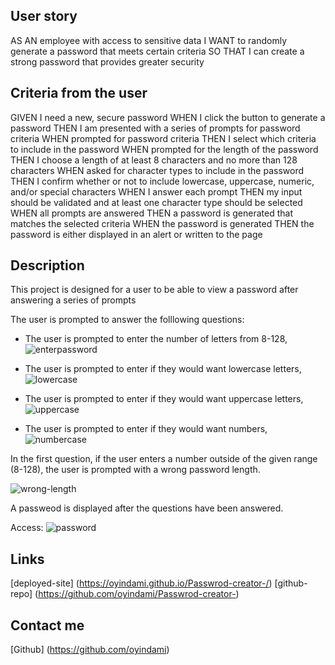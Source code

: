 ## User story

AS AN employee with access to sensitive data
I WANT to randomly generate a password that meets certain criteria
SO THAT I can create a strong password that provides greater security

## Criteria from the user

GIVEN I need a new, secure password
WHEN I click the button to generate a password
THEN I am presented with a series of prompts for password criteria
WHEN prompted for password criteria
THEN I select which criteria to include in the password
WHEN prompted for the length of the password
THEN I choose a length of at least 8 characters and no more than 128 characters
WHEN asked for character types to include in the password
THEN I confirm whether or not to include lowercase, uppercase, numeric, and/or special characters
WHEN I answer each prompt
THEN my input should be validated and at least one character type should be selected
WHEN all prompts are answered
THEN a password is generated that matches the selected criteria
WHEN the password is generated
THEN the password is either displayed in an alert or written to the page

## Description

This project is designed for a user to be able to view a password after answering a series of prompts

The user is prompted to answer the folllowing questions:

- The user is prompted to enter the number of letters from 8-128,
  ![enterpassword](../Password-creator-Javascript/Assets/enter.password.png)

- The user is prompted to enter if they would want lowercase letters,
  ![lowercase](../Password-creator-Javascript/Assets/req.lowercase.png)

- The user is prompted to enter if they would want uppercase letters,
  ![uppercase](../Password-creator-Javascript/Assets/req.lowercase.png)

- The user is prompted to enter if they would want numbers,
  ![numbercase](../Password-creator-Javascript/Assets/req.numbers.png)

In the first question, if the user enters a number outside of the given range (8-128), the user is prompted with a wrong password length.

![wrong-length](../Password-creator-Javascript/Assets/wrongpasswordlength.png)

A passweod is displayed after the questions have been answered.

Access:
![password](../Password-creator-Javascript/Assets/password.png)

## Links
[deployed-site] (https://oyindami.github.io/Passwrod-creator-/)
[github-repo] (https://github.com/oyindami/Passwrod-creator-)

## Contact me

[Github] (https://github.com/oyindami)
